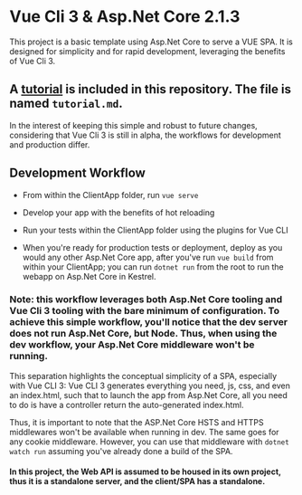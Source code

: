 # Vue Cli 3 & Asp.Net Core 2.1.3
This project is a basic template using Asp.Net Core to serve a VUE SPA. It is designed for simplicity and for rapid development, leveraging the benefits of Vue Cli 3.

## A [tutorial](https://github.com/kevdever/VueCli3andAspNetCore/blob/master/Tutorial.md) is included in this repository. The file is named `tutorial.md`.

In the interest of keeping this simple and robust to future changes, considering that Vue Cli 3 is still in alpha, the workflows for development and production differ.

## Development Workflow
* From within the ClientApp folder, run `vue serve`
* Develop your app with the benefits of hot reloading
* Run your tests within the ClientApp folder using the plugins for Vue CLI

* When you're ready for production tests or deployment, deploy as you would any other Asp.Net Core app, after you've run `vue build` from within your ClientApp; you can run `dotnet run` from the root to run the webapp on Asp.Net Core in Kestrel.

### Note: this workflow leverages both Asp.Net Core tooling and Vue Cli 3 tooling with the bare minimum of configuration. To achieve this simple workflow, you'll notice that the dev server does not run Asp.Net Core, but Node. Thus, when using the dev workflow, your Asp.Net Core middleware won't be running. 

This separation highlights the conceptual simplicity of a SPA, especially with Vue CLI 3: Vue CLI 3 generates everything you need, js, css, and even an index.html, such that to launch the app from Asp.Net Core, all you need to do is have a controller return the auto-generated index.html.

Thus, it is important to note that the ASP.Net Core HSTS and HTTPS middlewares won't be available when running in dev. The same goes for any cookie middleware. However, you can use that middleware with `dotnet watch run` assuming you've already done a build of the SPA.

#### In this project, the Web API is assumed to be housed in its own project, thus it is a standalone server, and the client/SPA has a standalone.
